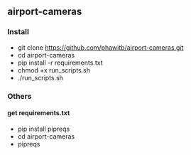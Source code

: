 ## airport-cameras

### Install
- git clone https://github.com/phawitb/airport-cameras.git
- cd airport-cameras
- pip install -r requirements.txt
- chmod +x run_scripts.sh
- ./run_scripts.sh

### Others
#### get requirements.txt
- pip install pipreqs
- cd airport-cameras
- pipreqs




